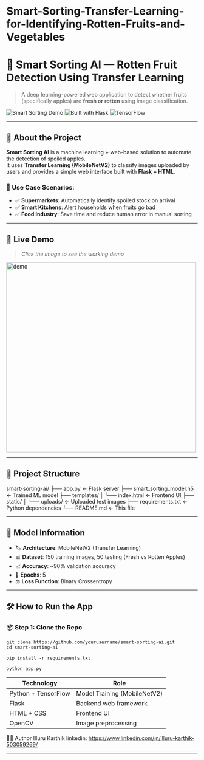 # Smart-Sorting-Transfer-Learning-for-Identifying-Rotten-Fruits-and-Vegetables
# 🍏 Smart Sorting AI — Rotten Fruit Detection Using Transfer Learning

> A deep learning-powered web application to detect whether fruits (specifically apples) are **fresh or rotten** using image classification.

![Smart Sorting Demo](https://img.shields.io/badge/AI-Powered-success?style=flat&logo=python)
![Built with Flask](https://img.shields.io/badge/Flask-WebApp-black?style=flat&logo=flask)
![TensorFlow](https://img.shields.io/badge/TensorFlow-Model-orange?style=flat&logo=tensorflow)

---

## 🧠 About the Project

**Smart Sorting AI** is a machine learning + web-based solution to automate the detection of spoiled apples.  
It uses **Transfer Learning (MobileNetV2)** to classify images uploaded by users and provides a simple web interface built with **Flask + HTML**.

### 🚀 Use Case Scenarios:
- ✅ **Supermarkets**: Automatically identify spoiled stock on arrival  
- ✅ **Smart Kitchens**: Alert households when fruits go bad  
- ✅ **Food Industry**: Save time and reduce human error in manual sorting

---

## 🎥 Live Demo

> _Click the image to see the working demo_  
<img src="https://user-images.githubusercontent.com/yourusername/demo.gif" width="500" alt="demo" />

---

## 📂 Project Structure

smart-sorting-ai/
├── app.py ← Flask server
├── smart_sorting_model.h5 ← Trained ML model
├── templates/
│ └── index.html ← Frontend UI
├── static/
│ └── uploads/ ← Uploaded test images
├── requirements.txt ← Python dependencies
└── README.md ← This file


---

## 🧪 Model Information

- 🏷️ **Architecture**: MobileNetV2 (Transfer Learning)
- 📊 **Dataset**: 150 training images, 50 testing (Fresh vs Rotten Apples)
- 📈 **Accuracy**: ~90% validation accuracy
- 🔁 **Epochs**: 5
- ⚖️ **Loss Function**: Binary Crossentropy

---

## 🛠️ How to Run the App

### 📦 Step 1: Clone the Repo
```
git clone https://github.com/yourusername/smart-sorting-ai.git
cd smart-sorting-ai

pip install -r requirements.txt

python app.py

```

| Technology          | Role                         |
| ------------------- | ---------------------------- |
| Python + TensorFlow | Model Training (MobileNetV2) |
| Flask               | Backend web framework        |
| HTML + CSS          | Frontend UI                  |
| OpenCV              | Image preprocessing          |


👩‍💻 Author
Illuru Karthik
linkedin: https://www.linkedin.com/in/illuru-karthik-503059269/

---
